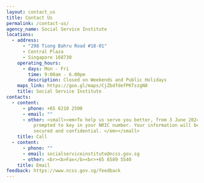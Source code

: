 ```yaml
---
layout: contact_us
title: Contact Us
permalink: /contact-us/
agency_name: Social Service Institute
locations:
  - address:
      - "298 Tiong Bahru Road #18-01"
      - Central Plaza
      - Singapore 168730
    operating_hours:
      - days: Mon - Fri
        time: 9:00am - 6.00pm
        description: Closed on Weekends and Public Holidays
    maps_link: https://goo.gl/maps/CjZbdfdefPKTszgN8
    title: Social Service Institute
contacts:
  - content:
      - phone: +65 6210 2500
      - email: ""
      - other: <small><em>To help us serve you better, from 3 June 2024, you will be
          prompted to key in your NRIC number. Your information will be kept
          secured and confidential. </em></small>
    title: Call
  - content:
      - phone: ""
      - email: socialserviceinstitute@ncss.gov.sg
      - other: <br><b>Fax</b><br>+65 6589 5540
    title: Email
feedback: https://www.ncss.gov.sg/feedback
---
```

